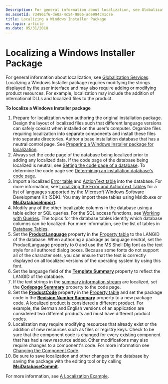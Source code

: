 ```yaml
---
Description: For general information about localization, see Globalization Services.
ms.assetid: 734961f6-de0a-4c54-9866-ade994c41c7e
title: Localizing a Windows Installer Package
ms.topic: article
ms.date: 05/31/2018
---
```


# Localizing a Windows Installer Package

For general information about localization, see [Globalization Services](https://msdn.microsoft.com/en-us/library/Dd318140(v=VS.85).aspx). Localizing a Windows Installer package requires modifying the strings displayed by the user interface and may also require adding or modifying product resources. For example, localization may include the addition of international DLLs and localized files to the product.

**To localize a Windows Installer package**

1.  Prepare for localization when authoring the original installation package. Design the layout of localized files such that different language versions can safely coexist when installed on the user's computer. Organize files requiring localization into separate components and install these files into separate directories. Author a base installation database that has a neutral control page. See [Preparing a Windows Installer package for localization](preparing-a-windows-installer-package-for-localization.md).
2.  Always set the code page of the database being localized prior to adding any localized data. If the code page of the database being localized is neutral, see [Setting the code page of a database](setting-the-code-page-of-a-database.md). To determine the code page see [Determining an installation database's code page](determining-an-installation-database-s-code-page.md).
3.  Import a localized [Error table](error-table.md) and [ActionText table](actiontext-table.md) into the database. For more information, see [Localizing the Error and ActionText Tables](localizing-the-error-and-actiontext-tables.md) for a list of languages supported by the Microsoft Windows Software Development Kit (SDK). You may import these tables using Msidb.exe or [**MsiDatabaseImport**](/windows/desktop/api/Msiquery/nf-msiquery-msidatabaseimporta).
4.  Modify any of the other localizable columns in the database using a table editor or SQL queries. For the SQL access functions, see [Working with Queries](working-with-queries.md). The topics for the database tables identify which database columns can be localized. For more information, see the list of tables in [Database Tables](database-tables.md).
5.  Set the [**ProductLanguage**](productlanguage.md) property in the [Property table](property-table.md) to the LANGID of the database. When authoring a package as language neutral, set the ProductLanguage property to 0 and use the MS Shell Dlg font as the text style for all authored dialog boxes. Because some fonts do not support all of the character sets, you can ensure that the text is correctly displayed on all localized versions of the operating system by using this font.
6.  Set the language field of the [**Template Summary**](template-summary.md) property to reflect the LANGID of the database.
7.  If the text strings in the [summary information stream](summary-information-stream.md) are localized, set the [**Codepage Summary**](codepage-summary.md) property to the code page.
8.  Set the [**ProductCode**](productcode.md) property in the [Property table](property-table.md) and set the package code in the [**Revision Number Summary**](revision-number-summary.md) property to a new package code. A localized product is considered a different product. For example, the German and English versions of an application are considered two different products and must have different product codes.
9.  Localization may require modifying resources that already exist or the addition of new resources such as files or registry keys. Check to be sure that the component code is changed for every existing component that has had a new resource added. Other modifications may also require changes to a component's code. For more information see [Changing the Component Code](changing-the-component-code.md).
10. Be sure to save localization and other changes to the database by saving the package with the editing tool or by calling [**MsiDatabaseCommit**](/windows/desktop/api/Msiquery/nf-msiquery-msidatabasecommit).

For more information, see [A Localization Example](a-localization-example.md).

 

 



